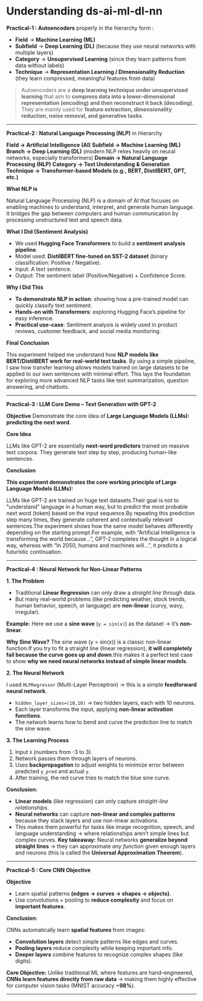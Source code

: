 # Understanding ds-ai-ml-dl-nn

**Practical-1 : Autoencoders** properly in the hierarchy form :

* **Field** → **Machine Learning (ML)**
* **Subfield** → **Deep Learning (DL)** (because they use neural networks with multiple layers)
* **Category** → **Unsupervised Learning** (since they learn patterns from data without labels)
* **Technique** → **Representation Learning / Dimensionality Reduction** (they learn compressed, meaningful features from data)

> Autoencoders are a **deep learning technique under unsupervised learning** that aim to **compress data into a lower-dimensional representation (encoding) and then reconstruct it back (decoding)**. They are mainly used for **feature extraction, dimensionality reduction, noise removal, and generative tasks**.

---

**Practical-2 : Natural Language Processing (NLP)** in Hierarchy

**Field → Artificial Intelligence (AI)**
**Subfield → Machine Learning (ML)**
**Branch → Deep Learning (DL)** (modern NLP relies heavily on neural networks, especially transformers)
**Domain → Natural Language Processing (NLP)**
**Category → Text Understanding & Generation**
**Technique → Transformer-based Models (e.g., BERT, DistilBERT, GPT, etc.)**

**What NLP is**

Natural Language Processing (NLP) is a domain of AI that focuses on enabling machines to understand, interpret, and generate human language. It bridges the gap between computers and human communication by processing unstructured text and speech data.

**What I Did (Sentiment Analysis)**

* We used **Hugging Face Transformers** to build a **sentiment analysis pipeline**.
* Model used: **DistilBERT fine-tuned on SST-2 dataset** (binary classification: Positive / Negative).
* Input: A text sentence.
* Output: The sentiment label (Positive/Negative) + Confidence Score.

**Why I Did This**

* **To demonstrate NLP in action**: showing how a pre-trained model can quickly classify text sentiment.
* **Hands-on with Transformers**: exploring Hugging Face’s pipeline for easy inference.
* **Practical use-case**: Sentiment analysis is widely used in product reviews, customer feedback, and social media monitoring.

**Final Conclusion**

This experiment helped me understand how **NLP models like BERT/DistilBERT work for real-world text tasks**. By using a simple pipeline, I saw how transfer learning allows models trained on large datasets to be applied to our own sentences with minimal effort. This lays the foundation for exploring more advanced NLP tasks like text summarization, question answering, and chatbots.

---

**Practical-3 : LLM Core Demo – Text Generation with GPT-2**

**Objective**
Demonstrate the core idea of **Large Language Models (LLMs): predicting the next word**.  

**Core Idea**

LLMs like GPT-2 are essentially **next-word predictors** trained on massive text corpora.
They generate text step by step, producing human-like sentences.

**Conclusion**

**This experiment demonstrates the core working principle of Large Language Models (LLMs):**

LLMs like GPT-2 are trained on huge text datasets.Their goal is not to "understand" language in a human way, but to predict the most probable next word (token) based on the input sequence.By repeating this prediction step many times, they generate coherent and contextually relevant sentences.The experiment shows how the same model behaves differently depending on the starting prompt.For example, with “Artificial Intelligence is transforming the world because…”, GPT-2 completes the thought in a logical way, whereas with “In 2050, humans and machines will…”, it predicts a futuristic continuation.

---

**Practical-4 : Neural Network for Non-Linear Patterns**

**1. The Problem**

* Traditional **Linear Regression** can only draw a *straight line* through data.
* But many real-world problems (like predicting weather, stock trends, human behavior, speech, or language) are **non-linear** (curvy, wavy, irregular).

**Example:**
Here we use a **sine wave** (`y = sin(x)`) as the dataset → it’s **non-linear**.

**Why Sine Wave?**
The sine wave (y = sin(x)) is a classic non-linear function.If you try to fit a straight line (linear regression), **it will completely fail because the curve goes up and down**.this makes it a perfect test case to show **why we need neural networks instead of simple linear models**.

**2. The Neural Network**

I used `MLPRegressor` (Multi-Layer Perceptron) → this is a simple **feedforward neural network**.
* `hidden_layer_sizes=(10,10)` → two hidden layers, each with 10 neurons.
* Each layer transforms the input, applying **non-linear activation functions**.
* The network learns how to bend and curve the prediction line to match the sine wave.
  
**3. The Learning Process**
1. Input `X` (numbers from -3 to 3).
2. Network passes them through layers of neurons.
3. Uses **backpropagation** to adjust weights to minimize error between predicted `y_pred` and actual `y`.
4. After training, the red curve tries to match the blue sine curve.

**Conclusion:**

* **Linear models** (like regression) can only capture *straight-line relationships*.
* **Neural networks** can capture **non-linear and complex patterns** because they stack layers and use non-linear activations.
* This makes them powerful for tasks like image recognition, speech, and language understanding → where relationships aren’t simple lines but complex curves.
**Key takeaway:** Neural networks **generalize beyond straight lines** → they can approximate *any function* given enough layers and neurons (this is called the **Universal Approximation Theorem**).

---

**Practical-5 : Core CNN Objective**

**Objective**
- Learn spatial patterns **(edges → curves → shapes → objects)**.
- Use convolutions + pooling to **reduce complexity** and focus on **important features**.

**Conclusion:**

CNNs automatically learn **spatial features** from images:
* **Convolution layers** detect simple patterns like edges and curves.
* **Pooling layers** reduce complexity while keeping important info.
* **Deeper layers** combine features to recognize complex shapes (like digits).

**Core Objective:**
Unlike traditional ML where features are hand-engineered, **CNNs learn features directly from raw data** → making them highly effective for computer vision tasks (MNIST accuracy **\~98%**).


---




